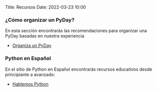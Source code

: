 Title: Recursos
Date: 2022-03-23 10:00



### ¿Cómo organizar un PyDay?

En esta sección encontrarás las recomendaciones para organizar una PyDay basadas en nuestra experiencia

* [Organiza un PyDay](/pages/como-organizar-un-pyday.html) 


### Python en Español

En el sitio de Python en Español encontrarás recursos educativos desde principiante a avanzado: 

* [Hablemos Python](https://hablemospython.dev) 



